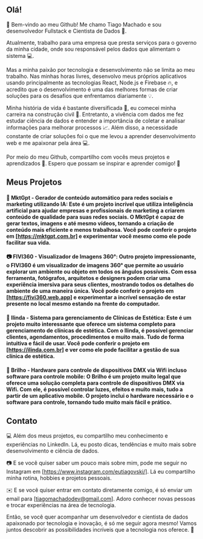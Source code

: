 ## Olá!

👋 Bem-vindo ao meu Github! Me chamo Tiago Machado e sou desenvolvedor Fullstack e Cientista de Dados 🚀. 

Atualmente, trabalho para uma empresa que presta serviços para o governo da minha cidade, onde sou responsável pelos dados que alimentam o sistema 💻.

Mas a minha paixão por tecnologia e desenvolvimento não se limita ao meu trabalho. Nas minhas horas livres, desenvolvo meus próprios aplicativos usando principalmente as tecnologias React, Node.js e Firebase 🔥, e acredito que o desenvolvimento é uma das melhores formas de criar soluções para os desafios que enfrentamos diariamente 💡.

Minha história de vida é bastante diversificada 🌈, eu comecei minha carreira na construção civil 🔨. Entretanto, a vivência com dados me fez estudar ciência de dados e entender a importância de coletar e analisar informações para melhorar processos 📈. Além disso, a necessidade constante de criar soluções foi o que me levou a aprender desenvolvimento web e me apaixonar pela área 💻.

Por meio do meu Github, compartilho com vocês meus projetos e aprendizados 🤝. Espero que possam se inspirar e aprender comigo! 🌟

## Meus Projetos

#### 🚀 MktGpt - Gerador de conteúdo automático para redes sociais e marketing utilizando IA: Este é um projeto incrível que utiliza inteligência artificial para ajudar empresas e profissionais de marketing a criarem conteúdo de qualidade para suas redes sociais. O MktGpt é capaz de gerar textos, imagens e até mesmo vídeos, tornando a criação de conteúdo mais eficiente e menos trabalhosa. Você pode conferir o projeto em [https://mktgpt.com.br] e experimentar você mesmo como ele pode facilitar sua vida.

#### 📷 FIVI360 - Visualizador de Imagens 360°: Outro projeto impressionante, o FIVI360 é um visualizador de imagens 360° que permite ao usuário explorar um ambiente ou objeto em todos os ângulos possíveis. Com essa ferramenta, fotógrafos, arquitetos e designers podem criar uma experiência imersiva para seus clientes, mostrando todos os detalhes do ambiente de uma maneira única. Você pode conferir o projeto em [https://fivi360.web.app] e experimentar a incrível sensação de estar presente no local mesmo estando na frente do computador.

#### 💆 Ilinda - Sistema para gerenciamento de Clínicas de Estética: Este é um projeto muito interessante que oferece um sistema completo para gerenciamento de clínicas de estética. Com o Ilinda, é possível gerenciar clientes, agendamentos, procedimentos e muito mais. Tudo de forma intuitiva e fácil de usar. Você pode conferir o projeto em [https://ilinda.com.br] e ver como ele pode facilitar a gestão de sua clínica de estética.

#### 🌟 Brilho - Hardware para controle de dispositivos DMX via Wifi incluso software para controle mobile: O Brilho é um projeto muito legal que oferece uma solução completa para controle de dispositivos DMX via Wifi. Com ele, é possível controlar luzes, efeitos e muito mais, tudo a partir de um aplicativo mobile. O projeto inclui o hardware necessário e o software para controle, tornando tudo muito mais fácil e prático. 

## Contato 

💻 Além dos meus projetos, eu compartilho meu conhecimento e experiências no LinkedIn. Lá, eu posto dicas, tendências e muito mais sobre desenvolvimento e ciência de dados.

📷 E se você quiser saber um pouco mais sobre mim, pode me seguir no Instagram em [https://www.instagram.com/eutiagovski/]. Lá eu compartilho minha rotina, hobbies e projetos pessoais.

✉️ E se você quiser entrar em contato diretamente comigo, é só enviar um email para [tiagomachadodev@gmail.com]. Adoro conhecer novas pessoas e trocar experiências na área de tecnologia.

Então, se você quer acompanhar um desenvolvedor e cientista de dados apaixonado por tecnologia e inovação, é só me seguir agora mesmo! Vamos juntos descobrir as possibilidades incríveis que a tecnologia nos oferece. 🚀
